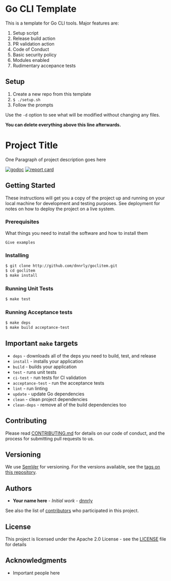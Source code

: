 # Go CLI Template

This is a template for Go CLI tools. Major features are:

1. Setup script
2. Release build action
3. PR validation action
4. Code of Conduct
5. Basic security policy
6. Modules enabled
7. Rudimentary accepance tests

## Setup

1. Create a new repo from this template
2. `$ ./setup.sh`
3. Follow the prompts

Use the `-d` option to see what will be modified without changing any files.

**You can delete everything above this line afterwards.**

# Project Title

One Paragraph of project description goes here

[![godoc](https://godoc.org/github.com/dnnrly/goclitem?status.svg)](http://godoc.org/github.com/dnnrly/goclitem)
[![report card](https://goreportcard.com/badge/github.com/dnnrly/goclitem)](https://goreportcard.com/report/github.com/dnnrly/goclitem)

## Getting Started

These instructions will get you a copy of the project up and running on your local machine for development and testing purposes. See deployment for notes on how to deploy the project on a live system.

### Prerequisites

What things you need to install the software and how to install them

```
Give examples
```

### Installing

```bash
$ git clone http://github.com/dnnrly/goclitem.git
$ cd goclitem
$ make install
```

### Running Unit Tests

```bash
$ make test
```

### Running Acceptance tests

```bash
$ make deps
$ make build acceptance-test
```

## Important `make` targets

* `deps` - downloads all of the deps you need to build, test, and release
* `install` - installs your application
* `build` - builds your application
* `test` - runs unit tests
* `ci-test` - run tests for CI validation
* `acceptance-test` - run the acceptance tests
* `lint` -  run linting
* `update` - update Go dependencies
* `clean` - clean project dependencies
* `clean-deps` - remove all of the build dependencies too


## Contributing

Please read [CONTRIBUTING.md](CONTRIBUTING.md) for details on our code of conduct, and the process for submitting pull requests to us.

## Versioning

We use [SemVer](http://semver.org/) for versioning. For the versions available, see the [tags on this repository](https://github.com/dnnrly/goclitem/tags). 

## Authors

* **Your name here** - *Initial work* - [dnnrly](https://github.com/dnnrly)

See also the list of [contributors](https://github.com/dnnrly/goclitem/contributors) who participated in this project.

## License

This project is licensed under the Apache 2.0 License - see the [LICENSE](LICENSE) file for details

## Acknowledgments

* Important people here
